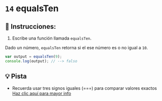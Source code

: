 # `14` equalsTen

## 📝 Instrucciones:

1. Escribe una función llamada `equalsTen`.

Dado un número, `equalsTen` retorna si el ese número es o no igual a `10`.

```Javascript
var output = equalsTen(9);
console.log(output); // --> falso
```

## 💡 Pista

+ Recuerda usar tres signos iguales (===) para comparar valores exactos [Haz clic aquí para mayor info](https://bytearcher.com/articles/equality-comparison-operator-javascript)
